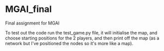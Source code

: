 # MGAI_final
Final assignment for MGAI

To test out the code run the test_game.py file, it will initialise the map, and choose starting positions for the 2 players, and then print off the map (as a network but I've positioned the nodes so it's more like a map).
